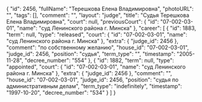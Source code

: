 {
    "id": 2456,
    "fullName": "Терешкова Елена Владимировна",
    "photoURL": "",
    "tags": [],
    "comment": "",
    "layout": "judge",
    "title": "Судья Терешкова Елена Владимировна",
    "court": null,
    "previousCourt": {
        "id": "07-002-03-01",
        "name": "суд Ленинского района г. Минска"
    },
    "career": [
        {
            "id": 1883,
            "term": null,
            "type": "released",
            "court": {
                "id": "07-002-03-01",
                "name": "суд Ленинского района г. Минска"
            },
            "extra": {
                "judge_id": 2456
            },
            "comment": "по собственному желанию",
            "house_id": "07-002-03-01",
            "judge_id": 2456,
            "position": "судья",
            "term_type": "",
            "timestamp": "2005-11-28",
            "decree_number": "554"
        },
        {
            "id": 1882,
            "term": null,
            "type": "appointed",
            "court": {
                "id": "07-002-03-01",
                "name": "суд Ленинского района г. Минска"
            },
            "extra": {
                "judge_id": 2456
            },
            "comment": "",
            "house_id": "07-002-03-01",
            "judge_id": 2456,
            "position": "судья по административным делам",
            "term_type": "indefinitely",
            "timestamp": "1997-10-20",
            "decree_number": "534"
        }
    ]
}